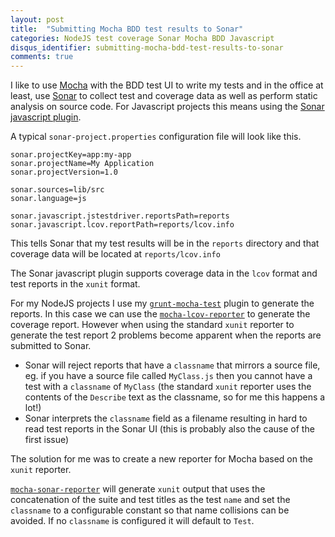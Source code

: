 ```yaml
---
layout: post
title:  "Submitting Mocha BDD test results to Sonar"
categories: NodeJS test coverage Sonar Mocha BDD Javascript
disqus_identifier: submitting-mocha-bdd-test-results-to-sonar
comments: true
---
```


I like to use [Mocha](http://visionmedia.github.io/mocha/) with the BDD test UI to write my tests and in the office at least, use [Sonar](http://www.sonarqube.org/) to collect test and coverage data as well as perform static analysis on source code. For Javascript projects this means using the [Sonar javascript plugin](http://docs.codehaus.org/display/SONAR/JavaScript+Plugin).

A typical `sonar-project.properties` configuration file will look like this.

```
sonar.projectKey=app:my-app
sonar.projectName=My Application
sonar.projectVersion=1.0

sonar.sources=lib/src
sonar.language=js

sonar.javascript.jstestdriver.reportsPath=reports
sonar.javascript.lcov.reportPath=reports/lcov.info
```

This tells Sonar that my test results will be in the `reports` directory and that coverage data will be located at `reports/lcov.info`

The Sonar javascript plugin supports coverage data in the `lcov` format and test reports in the `xunit` format.

For my NodeJS projects I use my [`grunt-mocha-test`](https://github.com/pghalliday/grunt-mocha-test) plugin to generate the reports. In this case we can use the [`mocha-lcov-reporter`](https://github.com/StevenLooman/mocha-lcov-reporter) to generate the coverage report. However when using the standard `xunit` reporter to generate the test report 2 problems become apparent when the reports are submitted to Sonar.

- Sonar will reject reports that have a `classname` that mirrors a source file, eg. if you have a source file called `MyClass.js` then you cannot have a test with a `classname` of `MyClass` (the standard `xunit` reporter uses the contents of the `Describe` text as the classname, so for me this happens a lot!)
- Sonar interprets the `classname` field as a filename resulting in hard to read test reports in the Sonar UI (this is probably also the cause of the first issue)

The solution for me was to create a new reporter for Mocha based on the `xunit` reporter.

[`mocha-sonar-reporter`](https://github.com/pghalliday/mocha-sonar-reporter) will generate `xunit` output that uses the concatenation of the suite and test titles as the test `name` and set the `classname` to a configurable constant so that name collisions can be avoided. If no `classname` is configured it will default to `Test`.
